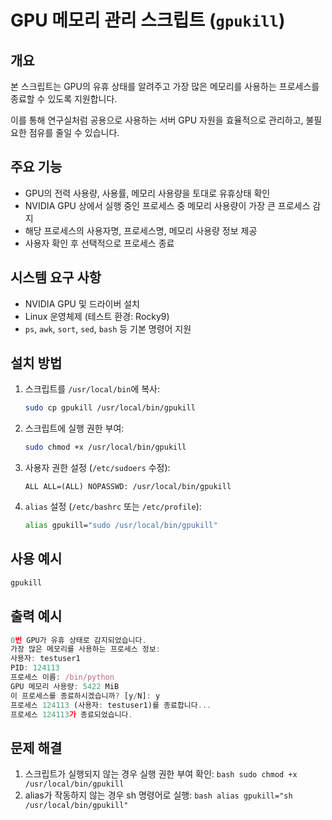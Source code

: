 # GPU 메모리 관리 스크립트 (`gpukill`)

## 개요
본 스크립트는 GPU의 유휴 상태를 알려주고 가장 많은 메모리를 사용하는 프로세스를 종료할 수 있도록 지원합니다.

이를 통해 연구실처럼 공용으로 사용하는 서버 GPU 자원을 효율적으로 관리하고, 불필요한 점유를 줄일 수 있습니다.

## 주요 기능
- GPU의 전력 사용량, 사용률, 메모리 사용량을 토대로 유휴상태 확인
- NVIDIA GPU 상에서 실행 중인 프로세스 중 메모리 사용량이 가장 큰 프로세스 감지
- 해당 프로세스의 사용자명, 프로세스명, 메모리 사용량 정보 제공
- 사용자 확인 후 선택적으로 프로세스 종료

## 시스템 요구 사항
- NVIDIA GPU 및 드라이버 설치
- Linux 운영체제 (테스트 환경: Rocky9)
- `ps`, `awk`, `sort`, `sed`, `bash` 등 기본 명령어 지원

## 설치 방법
1. 스크립트를 `/usr/local/bin`에 복사:
    ```bash
    sudo cp gpukill /usr/local/bin/gpukill
    ```
2. 스크립트에 실행 권한 부여:
    ```bash
    sudo chmod +x /usr/local/bin/gpukill
    ```
3. 사용자 권한 설정 (`/etc/sudoers` 수정):
    ```plaintext
    ALL ALL=(ALL) NOPASSWD: /usr/local/bin/gpukill
    ```

4. `alias` 설정 (`/etc/bashrc` 또는 `/etc/profile`):
    ```bash
    alias gpukill="sudo /usr/local/bin/gpukill"
    ```

## 사용 예시
```bash
gpukill
```

## 출력 예시
```js
0번 GPU가 유휴 상태로 감지되었습니다.
가장 많은 메모리를 사용하는 프로세스 정보:
사용자: testuser1
PID: 124113
프로세스 이름: /bin/python
GPU 메모리 사용량: 5422 MiB
이 프로세스를 종료하시겠습니까? [y/N]: y
프로세스 124113 (사용자: testuser1)를 종료합니다...
프로세스 124113가 종료되었습니다.
```

## 문제 해결
  1. 스크립트가 실행되지 않는 경우 실행 권한 부여 확인:
    ```bash
    sudo chmod +x /usr/local/bin/gpukill
    ```
  2. alias가 작동하지 않는 경우 sh 명령어로 실행:
    ```bash
    alias gpukill="sh /usr/local/bin/gpukill"
    ```
